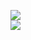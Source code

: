 [![](https://img.shields.io/badge/Made%20With-Github%20Spray-lightgrey.svg?style=for-the-badge&logo=github)](https://github.com/Annihil/github-spray#16584)  
[![](https://i.imgur.com/2DrTn0Z.gif)](https://github.com/Annihil/github-spray)
